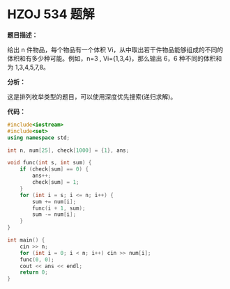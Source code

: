 # HZOJ 534 题解

**题目描述：**

 给出 n 件物品，每个物品有一个体积 Vi，从中取出若干件物品能够组成的不同的体积和有多少种可能。例如，n=3 , Vi={1,3,4}，那么输出 6，6 种不同的体积和为 1,3,4,5,7,8。

**分析：**

这是排列枚举类型的题目，可以使用深度优先搜索(递归求解)。

**代码：**

```c++
#include<iostream>
#include<set>
using namespace std;

int n, num[25], check[1000] = {1}, ans;

void func(int s, int sum) {
    if (check[sum] == 0) {
        ans++;
        check[sum] = 1;
    } 
    for (int i = s; i <= n; i++) {
        sum += num[i];
        func(i + 1, sum);
        sum -= num[i];
    }
}

int main() {
    cin >> n;
    for (int i = 0; i < n; i++) cin >> num[i];
    func(0, 0);
    cout << ans << endl;
    return 0;
}
```

